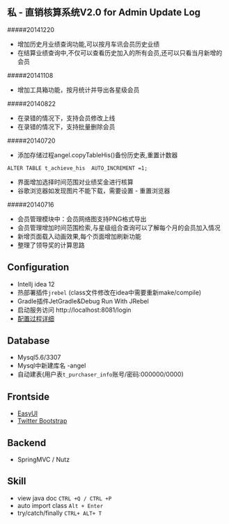 私 - 直销核算系统V2.0 for Admin
Update Log
---
#####20141220
* 增加历史月业绩查询功能,可以按月车讯会员历史业绩
* 在结算业绩查询中,不仅可以查看历史加入的所有会员,还可以只看当月新增的会员

#####20141108
* 增加工具箱功能，按月统计并导出各星级会员

#####20140822
* 在录错的情况下，支持会员修改上线
* 在录错的情况下，支持批量删除会员

#####20140720
* 添加存储过程angel.copyTableHis()备份历史表,重置计数器

```
ALTER TABLE t_achieve_his  AUTO_INCREMENT =1;
```
* 界面增加选择时间范围对业绩奖金进行核算
* 谷歌浏览器如发现图片不能下载，需要设置 - 重置浏览器

#####20140716
* 会员管理模块中：会员网络图支持PNG格式导出
* 会员管理增加时间范围检索,与星级组合查询可以了解每个月的会员加入情况
* 新增页面载入动画效果,每个页面增加刷新功能
* 整理了领导奖的计算思路

Configuration
-------------
* Intellj idea 12
* 热部署插件`jrebel` (class文件修改在idea中需要重新make/compile)
* Gradle插件JetGradle&Debug Run With JRebel
* 启动服务访问 http://localhost:8081/login
* [配置过程详细](http://blog.csdn.net/hf_xiaoyou/article/details/26093267)

Database
--------
* Mysql5.6/3307
* Mysql中新建库名 -angel
* 自动建表(用户表`t_purchaser_info`账号/密码:000000/0000)

Frontside
---------
* [EasyUI](http://www.jeasyui.com/)
* [Twitter Bootstrap](http://getbootstrap.com/css/)

Backend
-------
* SpringMVC / Nutz

Skill
-----
* view java doc `CTRL +Q / CTRL +P`
* auto import class `Alt + Enter`
* try/catch/finally `CTRL+ ALT+ T`

